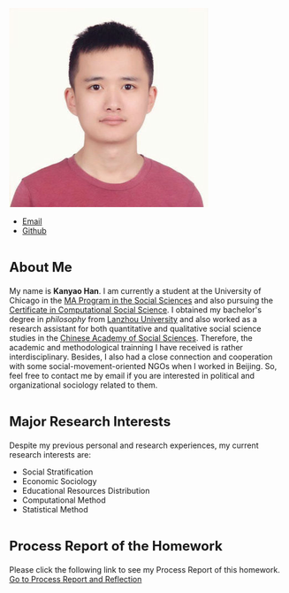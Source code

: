 

![](https://github.com/khan1792/Kanyao-File/blob/master/photo13.jpg)

- [Email](khan17@uchicago.edu)
- [Github](https://github.com/khan1792)



# <font size=5>About Me</font>

My name is **Kanyao Han**. I am currently a student at the University of Chicago in the [MA Program in the Social Sciences](https://mapss.uchicago.edu/) and also pursuing the [Certificate in Computational Social Science](https://macss.uchicago.edu/content/certificate-current-students). I obtained my bachelor's degree in *philosophy* from [Lanzhou University](http://en.lzu.edu.cn/) and also worked as a research assistant for both quantitative and qualitative social science studies in the [Chinese Academy of Social Sciences](http://casseng.cssn.cn/about/about_cass). Therefore, the academic and methodological trainning I have received is rather interdisciplinary. Besides, I also had a close connection and cooperation with some social-movement-oriented NGOs when I worked in Beijing. So, feel free to contact me by email if you are interested in political and organizational sociology related to them.


# <font size=5>Major Research Interests</font>
Despite my previous personal and research experiences, my current research interests are:
- Social Stratification
- Economic Sociology
- Educational Resources Distribution
- Computational Method
- Statistical Method


# <font size=5>Process Report of the Homework</font>

Please click the following link to see my Process Report of this homework.
[Go to Process Report and Reflection](https://github.com/khan1792/hw01/blob/master/Process%20Report.md)